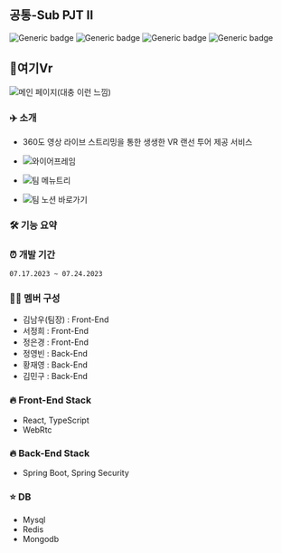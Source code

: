 ## 공통-Sub PJT II
![Generic badge](https://img.shields.io/badge/pycharm-3.8-yellowgreen.svg) ![Generic badge](https://img.shields.io/badge/Robo3T-1.4.4-green.svg) ![Generic badge](https://img.shields.io/badge/mongoDB-5.0-orange.svg) ![Generic badge](https://img.shields.io/badge/Flask-2.0.1-blue.svg)

 

## 🔗여기Vr
![메인 페이지(대충 이런 느낌)](https://github.com/kimingu7/springstudy/assets/122415709/7bcc41f2-2574-4e9e-8385-7503f3cd3439) 


### ✈️ 소개
- 360도 영상 라이브 스트리밍을 통한 생생한 VR 랜선 투어 제공 서비스

- ![와이어프레임](https://www.figma.com/file/7GGkxudmaNRwDje7VLlHeK/Untitled?type=design&mode=design&t=STKqHjQZDDVpGnip-1)

- ![팀 메뉴트리](https://miro.com/app/board/uXjVM1wjrzs=/)

- ![팀 노션 바로가기](https://molangmolang.notion.site/99b8316d1e874164b050fdfa33139c33?pvs=4)
    

### 🛠 기능 요약 

### ⏰ 개발 기간
    07.17.2023 ~ 07.24.2023

### 👩‍💻 멤버 구성
- 김남우(팀장) : Front-End
- 서정희 : Front-End
- 정은경 : Front-End
- 정영빈 : Back-End
- 황재영 : Back-End
- 김민구 : Back-End

### 🔥 Front-End Stack
- React, TypeScript
- WebRtc

### 🔥 Back-End Stack
- Spring Boot, Spring Security

### ⭐ DB
- Mysql
- Redis
- Mongodb
